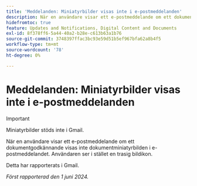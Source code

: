 ```yaml
---
title: 'Meddelanden: Miniatyrbilder visas inte i e-postmeddelanden'
description: När en användare visar ett e-postmeddelande om ett dokumentgodkännande visas inte dokumentminiatyrbilden i e-postmeddelandet.
hidefromtoc: true
feature: Updates and Notifications, Digital Content and Documents
exl-id: 8f378ff6-5a44-40a2-b28e-c613b63a1b76
source-git-commit: 3748397ffac3bc93e59d51b5ef967bfa62a8b4f5
workflow-type: tm+mt
source-wordcount: '78'
ht-degree: 0%

---
```


# Meddelanden: Miniatyrbilder visas inte i e-postmeddelanden

<!-- 
>[!NOTE]
>
>This issue was fixed on July 29, 2024.

-->

>[!IMPORTANT]
>
>Miniatyrbilder stöds inte i Gmail.

När en användare visar ett e-postmeddelande om ett dokumentgodkännande visas inte dokumentminiatyrbilden i e-postmeddelandet. Användaren ser i stället en trasig bildikon.

Detta har rapporterats i Gmail.

_Först rapporterad den 1 juni 2024._
